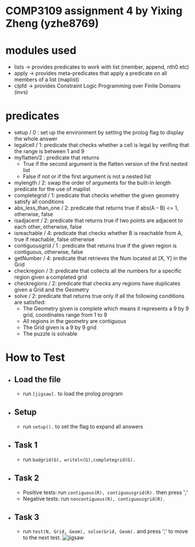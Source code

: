# COMP3109 assignment 4 by Yixing Zheng (yzhe8769)

# modules used
* lists -> provides predicates to work with list (member, append, nth0 etc)
* apply -> provides meta-predicates that apply a predicate on all members of a list (maplist)
* clpfd -> provides Constraint Logic Programming over Finite Domains (invs)
# predicates
* setup / 0 : set up the environment by setting the prolog flag to display the whole answer
* legalcell / 1: predicate that checks whether a cell is legal by verifing that the range is between 1 and 9
* myflatten/2 : predicate that returns
    *  True if the second argument is the flatten version of the first nested list 		
    *  False if not or if the first argument is not a nested list
* mylength / 2: swap the order of arguments for the built-in length predicate for the use of maplist
* completegrid / 1: predicate that checks whether the given geometry satisfy all conditions
* abs_less_than_one / 2: predicate that returns true if abs(A - B) <= 1, otherwise, false
* isadjacent / 2: predicate that returns true if two points are adjacent to each other, otherwise, false
* isreachable / 4: predicate that checks whether B is reachable from A, true if reachable, false otherwise
* contiguousgrid / 1 : predicate that returns true if the given region is contiguous, otherwise, false
* getNumber / 4: predicate that retrieves the Num located at [X, Y] in the Grid
* checkregion / 3: predicate that collects all the numbers for a specific region given a completed grid
* checkregions / 2: predicate that checks any regions have duplicates given a Grid and the Geometry
* solve / 2: predicate that returns true only if all the following conditions are satisfied:
	* The Geometry given is complete which means it represents a 9 by 9 grid, coordinates range from 1 to 9
	* All regions in the geometry are contiguous
   * The Grid given is a 9 by 9 grid
   * The puzzle is solvable
# How to Test
* ## Load the file
    * run ```[jigsaw].``` to load the prolog program
* ## Setup
    * run ```setup().``` to set the flag to expand all answers
* ## Task 1
    *  run ```badgrid(G), writeln(G),completegrid(G).```
* ## Task 2
    * Positive tests: run ```contiguous(R), contiguousgrid(R).``` then press ';'
    * Negative tests: run ```noncontiguous(R), contiguousgrid(R).```
* ## Task 3
    *  run ```test(N, Grid, Geom), solve(Grid, Geom).``` and press ';' to move to the next test. 
![jigsaw](https://github.com/yzhe8769/comp3109_assignment4_jigsaw/blob/master/jigsaw_puzzle.jpg)
